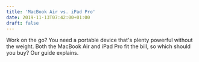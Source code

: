 ```yaml
---
title: 'MacBook Air vs. iPad Pro'
date: 2019-11-13T07:42:00+01:00
draft: false
---
```


Work on the go? You need a portable device that's plenty powerful without the weight. Both the MacBook Air and iPad Pro fit the bill, so which should you buy? Our guide explains.